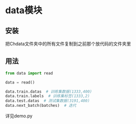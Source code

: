 # data模块

## 安装

把Chdata文件夹中的所有文件复制到之前那个放代码的文件夹里

## 用法

```python
from data import read

data = read()
```

```python
data.train.datas  # 训练集数据(1333,400)
data.train.labels  # 训练集标签(1333,2)
data.test.datas  # 测试集数据(3191,400)
data.next_batch(batches)  # 迭代
```

详见demo.py
